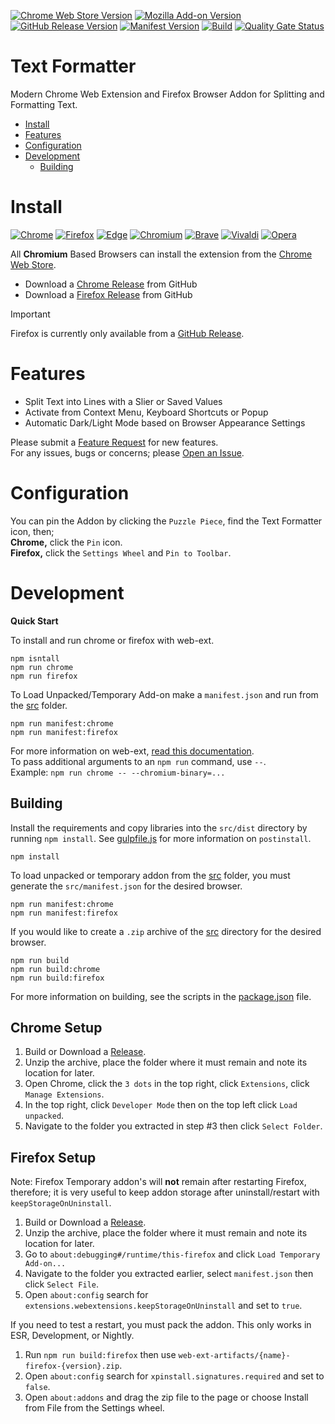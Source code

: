 [![Chrome Web Store Version](https://img.shields.io/chrome-web-store/v/medimbembaeldnglneiipkenpagjfcdj?label=chrome&logo=googlechrome)](https://chromewebstore.google.com/detail/text-formatter/medimbembaeldnglneiipkenpagjfcdj)
[![Mozilla Add-on Version](https://img.shields.io/github/v/release/cssnr/text-formatter?label=firefox&logo=firefox)](https://github.com/cssnr/text-formatter/releases/latest/download/text_formatter-firefox.xpi)
[![GitHub Release Version](https://img.shields.io/github/v/release/cssnr/text-formatter?logo=github)](https://github.com/cssnr/text-formatter/releases/latest)
[![Manifest Version](https://img.shields.io/github/manifest-json/v/cssnr/text-formatter?filename=manifest.json&logo=json&label=manifest)](https://github.com/cssnr/text-formatter/blob/master/manifest.json)
[![Build](https://github.com/cssnr/text-formatter/actions/workflows/build.yaml/badge.svg)](https://github.com/cssnr/text-formatter/actions/workflows/build.yaml)
[![Quality Gate Status](https://sonarcloud.io/api/project_badges/measure?project=cssnr_text-formatter&metric=alert_status)](https://sonarcloud.io/summary/new_code?id=cssnr_text-formatter)
# Text Formatter

Modern Chrome Web Extension and Firefox Browser Addon for Splitting and Formatting Text.

*   [Install](#install)
*   [Features](#features)
*   [Configuration](#configuration)
*   [Development](#development)
    -   [Building](#building)

# Install

[![Chrome](https://raw.githubusercontent.com/alrra/browser-logos/main/src/chrome/chrome_48x48.png)](https://chromewebstore.google.com/detail/text-formatter/medimbembaeldnglneiipkenpagjfcdj)
[![Firefox](https://raw.githubusercontent.com/alrra/browser-logos/main/src/firefox/firefox_48x48.png)](https://github.com/cssnr/text-formatter/releases/latest/download/text_formatter-firefox.xpi)
[![Edge](https://raw.githubusercontent.com/alrra/browser-logos/main/src/edge/edge_48x48.png)](https://chromewebstore.google.com/detail/text-formatter/medimbembaeldnglneiipkenpagjfcdj)
[![Chromium](https://raw.githubusercontent.com/alrra/browser-logos/main/src/chromium/chromium_48x48.png)](https://chromewebstore.google.com/detail/text-formatter/medimbembaeldnglneiipkenpagjfcdj)
[![Brave](https://raw.githubusercontent.com/alrra/browser-logos/main/src/brave/brave_48x48.png)](https://chromewebstore.google.com/detail/text-formatter/medimbembaeldnglneiipkenpagjfcdj)
[![Vivaldi](https://raw.githubusercontent.com/alrra/browser-logos/main/src/vivaldi/vivaldi_48x48.png)](https://chromewebstore.google.com/detail/text-formatter/medimbembaeldnglneiipkenpagjfcdj)
[![Opera](https://raw.githubusercontent.com/alrra/browser-logos/main/src/opera/opera_48x48.png)](https://chromewebstore.google.com/detail/text-formatter/medimbembaeldnglneiipkenpagjfcdj)

All **Chromium** Based Browsers can install the extension from the
[Chrome Web Store](https://chromewebstore.google.com/detail/text-formatter/medimbembaeldnglneiipkenpagjfcdj).

*   Download a [Chrome Release](https://github.com/cssnr/text-formatter/releases/latest/download/text_formatter-chrome.crx) from GitHub
*   Download a [Firefox Release](https://github.com/cssnr/text-formatter/releases/latest/download/text_formatter-firefox.xpi) from GitHub

> [!IMPORTANT]  
> Firefox is currently only available from a [GitHub Release](https://github.com/cssnr/text-formatter/releases/latest/download/text_formatter-firefox.xpi).

# Features

-   Split Text into Lines with a Slier or Saved Values
-   Activate from Context Menu, Keyboard Shortcuts or Popup
-   Automatic Dark/Light Mode based on Browser Appearance Settings

Please submit a [Feature Request](https://github.com/cssnr/text-formatter/discussions/categories/feature-requests) for new features.  
For any issues, bugs or concerns; please [Open an Issue](https://github.com/cssnr/text-formatter/issues).

# Configuration

You can pin the Addon by clicking the `Puzzle Piece`, find the Text Formatter icon, then;  
**Chrome,** click the `Pin` icon.  
**Firefox,** click the `Settings Wheel` and `Pin to Toolbar`.

# Development

**Quick Start**

To install and run chrome or firefox with web-ext.
```shell
npm isntall
npm run chrome
npm run firefox
```

To Load Unpacked/Temporary Add-on make a `manifest.json` and run from the [src](src) folder.
```shell
npm run manifest:chrome
npm run manifest:firefox
```

For more information on web-ext, [read this documentation](https://extensionworkshop.com/documentation/develop/web-ext-command-reference/).  
To pass additional arguments to an `npm run` command, use `--`.  
Example: `npm run chrome -- --chromium-binary=...`

## Building

Install the requirements and copy libraries into the `src/dist` directory by running `npm install`.
See [gulpfile.js](gulpfile.js) for more information on `postinstall`.
```shell
npm install
```

To load unpacked or temporary addon from the [src](src) folder, you must generate the `src/manifest.json` for the desired browser.
```shell
npm run manifest:chrome
npm run manifest:firefox
```

If you would like to create a `.zip` archive of the [src](src) directory for the desired browser.
```shell
npm run build
npm run build:chrome
npm run build:firefox
```

For more information on building, see the scripts in the [package.json](package.json) file.

## Chrome Setup

1.  Build or Download a [Release](https://github.com/cssnr/text-formatter/releases).
1.  Unzip the archive, place the folder where it must remain and note its location for later.
1.  Open Chrome, click the `3 dots` in the top right, click `Extensions`, click `Manage Extensions`.
1.  In the top right, click `Developer Mode` then on the top left click `Load unpacked`.
1.  Navigate to the folder you extracted in step #3 then click `Select Folder`.

## Firefox Setup

Note: Firefox Temporary addon's will **not** remain after restarting Firefox, therefore;
it is very useful to keep addon storage after uninstall/restart with `keepStorageOnUninstall`.

1.  Build or Download a [Release](https://github.com/cssnr/text-formatter/releases).
1.  Unzip the archive, place the folder where it must remain and note its location for later.
1.  Go to `about:debugging#/runtime/this-firefox` and click `Load Temporary Add-on...`
1.  Navigate to the folder you extracted earlier, select `manifest.json` then click `Select File`.
1.  Open `about:config` search for `extensions.webextensions.keepStorageOnUninstall` and set to `true`.

If you need to test a restart, you must pack the addon. This only works in ESR, Development, or Nightly.

1.  Run `npm run build:firefox` then use `web-ext-artifacts/{name}-firefox-{version}.zip`.
1.  Open `about:config` search for `xpinstall.signatures.required` and set to `false`.
1.  Open `about:addons` and drag the zip file to the page or choose Install from File from the Settings wheel.
